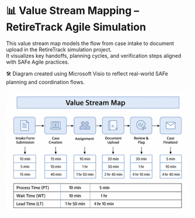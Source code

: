 # 📊 Value Stream Mapping – RetireTrack Agile Simulation

This value stream map models the flow from case intake to document upload in the RetireTrack simulation project.  
It visualizes key handoffs, planning cycles, and verification steps aligned with SAFe Agile practices.

🛠️ Diagram created using Microsoft Visio to reflect real-world SAFe planning and coordination flows.

![Value Stream Map](../assets/diagrams/value_stream_map_retiretrack.png)


